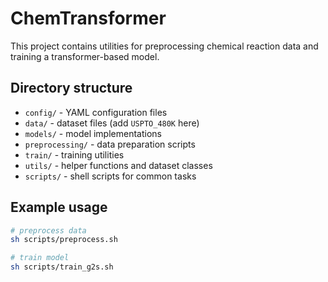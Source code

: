 # ChemTransformer

This project contains utilities for preprocessing chemical reaction data and training a transformer-based model.

## Directory structure

- `config/` - YAML configuration files
- `data/` - dataset files (add `USPTO_480K` here)
- `models/` - model implementations
- `preprocessing/` - data preparation scripts
- `train/` - training utilities
- `utils/` - helper functions and dataset classes
- `scripts/` - shell scripts for common tasks

## Example usage

```bash
# preprocess data
sh scripts/preprocess.sh

# train model
sh scripts/train_g2s.sh
```
